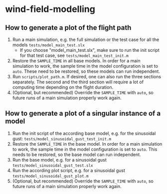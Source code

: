 # wind-field-modelling

## How to generate a plot of the flight path

1. Run a main simulation, e.g. the full simulation or the test case for all the models ```tests/model_main_test.slx```
    - If you choose "model_main_test.slx", make sure to run the init script for that test case, see ```tests/model_main_test_init.m```
2. Restore the ```SAMPLE_TIME``` in all base models. In order for a main simulation to work, the sample time in the model configuration is set to ```auto```. These need to be restored, so these models can run independent.
3. Run ```scripts/plot_path.m```. If desired, one can also run the three sections separately. The second and the third section will require a lot of computing time depending on the flight duration.
4. (Optional, but recommended) Override the ```SAMPLE_TIME``` with ```auto```, so future runs of a main simulation properly work again.

## How to generate a plot of a singular instance of a model

1. Run the init script of the according base model, e.g. for the sinusoidal gust: ```tests/model_sinusoidal_gust_test_init.m```
2. Restore the ```SAMPLE_TIME``` in the base model. In order for a main simulation to work, the sample time in the model configuration is set to ```auto```. This needs to be restored, so the base model can run independent.
3. Run the base model, e.g. for a sinusoidal gust ```tests/model_sinusoidal_gust_test.slx```
4. Run the according plot script, e.g. for a sinusoidal gust ```tests/model_sinusoidal_gust_plot.m```
5. (Optional, but recommended) Override the ```SAMPLE_TIME``` with ```auto```, so future runs of a main simulation properly work again.